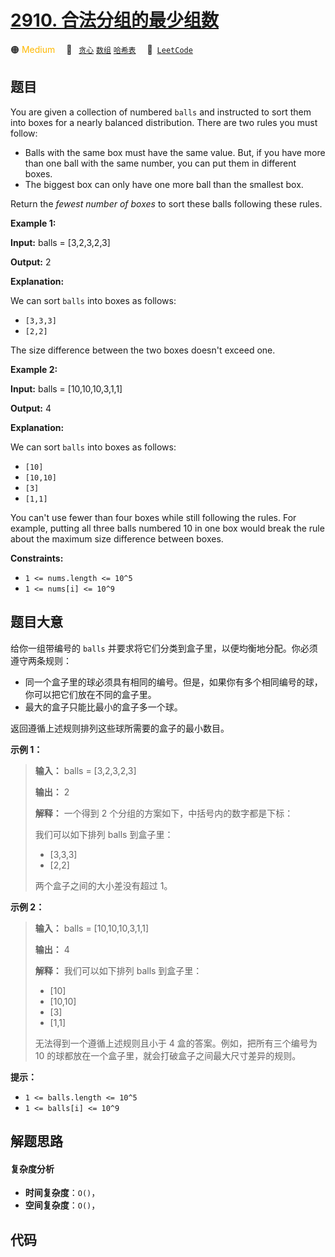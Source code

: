 # [2910. 合法分组的最少组数](https://leetcode.com/problems/minimum-number-of-groups-to-create-a-valid-assignment)

🟠 <font color=#ffb800>Medium</font>&emsp; 🔖&ensp; [`贪心`](/outline/tag/greedy.md) [`数组`](/outline/tag/array.md) [`哈希表`](/outline/tag/hash-table.md)&emsp; 🔗&ensp;[`LeetCode`](https://leetcode.com/problems/minimum-number-of-groups-to-create-a-valid-assignment)

## 题目

You are given a collection of numbered `balls` and instructed to sort them
into boxes for a nearly balanced distribution. There are two rules you must
follow:

  * Balls with the same box must have the same value. But, if you have more than one ball with the same number, you can put them in different boxes.
  * The biggest box can only have one more ball than the smallest box.

​Return the _fewest number of boxes_ to sort these balls following these
rules.



**Example 1:**

**Input:** balls = [3,2,3,2,3]

**Output:** 2

**Explanation:**

We can sort `balls` into boxes as follows:

  * `[3,3,3]`
  * `[2,2]`

The size difference between the two boxes doesn't exceed one.

**Example 2:**

**Input:** balls = [10,10,10,3,1,1]

**Output:** 4

**Explanation:**

We can sort `balls` into boxes as follows:

  * `[10]`
  * `[10,10]`
  * `[3]`
  * `[1,1]`

You can't use fewer than four boxes while still following the rules. For
example, putting all three balls numbered 10 in one box would break the rule
about the maximum size difference between boxes.



**Constraints:**

  * `1 <= nums.length <= 10^5`
  * `1 <= nums[i] <= 10^9`


## 题目大意

给你一组带编号的 `balls` 并要求将它们分类到盒子里，以便均衡地分配。你必须遵守两条规则：

  * 同一个盒子里的球必须具有相同的编号。但是，如果你有多个相同编号的球，你可以把它们放在不同的盒子里。
  * 最大的盒子只能比最小的盒子多一个球。

返回遵循上述规则排列这些球所需要的盒子的最小数目。



**示例 1：**

> 
> 
> 
> 
> 
> **输入：** balls = [3,2,3,2,3]
> 
> **输出：** 2
> 
> **解释：** 一个得到 2 个分组的方案如下，中括号内的数字都是下标：
> 
> 我们可以如下排列 balls 到盒子里：
> - [3,3,3]
> - [2,2]
> 
> 两个盒子之间的大小差没有超过 1。

**示例 2：**

> 
> 
> 
> 
> 
> **输入：** balls = [10,10,10,3,1,1]
> 
> **输出：** 4
> 
> **解释：** 我们可以如下排列 balls 到盒子里：
> - [10]
> - [10,10]
> - [3]
> - [1,1]
> 
> 无法得到一个遵循上述规则且小于 4 盒的答案。例如，把所有三个编号为 10 的球都放在一个盒子里，就会打破盒子之间最大尺寸差异的规则。
> 
> 



**提示：**

  * `1 <= balls.length <= 10^5`
  * `1 <= balls[i] <= 10^9`


## 解题思路

#### 复杂度分析

- **时间复杂度**：`O()`，
- **空间复杂度**：`O()`，

## 代码

```javascript

```